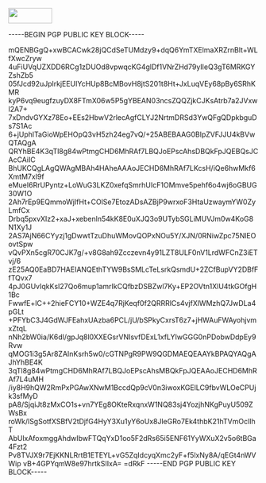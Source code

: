<a href="https://zytris.dev/"><img src="https://zytris.dev/images/other/btnpanel.png" style="width:88px;height:31px;"></a>

-----BEGIN PGP PUBLIC KEY BLOCK-----

mQENBGgQ+xwBCACwk28jQCdSeTUMdzy9+dqQ6YmTXElmaXRZrnBlt+WLfXwcZryw
4uFiUVqUZXDD6RCg1zDUOd8vpwqcKG4glDf1VNrZHd79yIIeQ3gT6MRKGYZshZb5
05fJcd92uJplrkjEEUIYcHUp8BcMBovH8jtS201t8Ht+JxLuqVEy68pBy6SRhKMR
kyP6vq9eugfzuyDX8FTmX06w5P5gYBEAN03ncsZQQZjkCJKsAtrb7a2JVxwl2A7+
7xDndvGYXz78Eo+EEs2HbwV2rlecAgfCLYJ2NrtmDRSd3YwQFgQDpkbguDs7S1Ac
6+jUphlTaGioWpEHOpQ3vH5zh24eg7vQ/+25ABEBAAG0BlpZVFJJU4kBVwQTAQgA
QRYhBE4K3qTl8g84wPtmgCHD6MhRAf7LBQJoEPscAhsDBQkFpJQEBQsJCAcCAiIC
BhUKCQgLAgQWAgMBAh4HAheAAAoJECHD6MhRAf7LKcsH/iQe6hwMkf6XmtM7xI9f
eMueI6RrUPyntz+LoWuG3LKZ0xefqSmrhUIcF1OMmve5pehf6o4wj6oGBUG30W1O
2Ah7rEp9EQmmoWjIfHt+COlSe7EtozADsAZBjP9wrxoF3HtaUzwaymYW0ZyLmfCx
Drbq5pxvXIz2+xaJ+xebenln54kK8E0uXJQ3o9UTybSGLiMUVJm0w4KoG8N1Xy1J
2AS7AjN66CYyzj1gDwwtTzuDhuWMovQOPxNOu5Y/XJN/0RNiwZpc75NlEOovtSpw
vQvPXn5cgR70CJK7g/+v8G8ah9Zcczevn4y91LZT8ULF0nV1LrdWFCnZ3iETvj/6
zE25AQ0EaBD7HAEIANQEthTYW9BsSMLcTeLsrkQsmdU+2ZCfBupVY2DBfFfTQvx7
4pJ0GUvIqkKsI27Qo6mup1amrIkCQfbzDSBZwl7Ky+EP2OVtn1XlU4tkGOfgH1Bc
FwwfE+lC++2hieFCY10+WZE4q7RjKeqf0f2QRRRlCs4vjfXlWMzhQ7JwDLa4pGLt
+PFYbC3J4GdWJFEahxUAzba6PCL/jU/bSPkyCxrsT6z7+jHWAuFWAyohjvmxZtqL
nNh2bW0ia/K6dl/gpJq8l0XXEGsrVNIsvfDExL1xfLYIwGGG0nPDobwDdpEy9Rvw
qMOG1i3g5Ar8ZAInKsrh5w0/cGTNPgR9PW9QGDMAEQEAAYkBPAQYAQgAJhYhBE4K
3qTl8g84wPtmgCHD6MhRAf7LBQJoEPscAhsMBQkFpJQEAAoJECHD6MhRAf7L4uMH
/iy8H9hQW2RmPxPGAwXNwM1BccdQp9cV0n3iwoxKGElLC9fbvWLOeCPUjk3sfMyD
pA8/SjqiJt8zMxCO1s+vn7YEg8OKteRxqnxW1NQ83sj4YozjhNKgPuyU509ZWsBx
roWk/lSgSotfXSBfV2tDjfG4HyY3Xu1yY6oUx8JleGRo7Ek4thbK21hTVmOclIhT
AbUlxAfoxmggAhdwIbwFTQqYxD1oo5F2dRs65i5ENF61YyWXuX2v5o6tBGa4Fzt2
Pv8TVJX9r7EjKKNLRrtB1ETEYL+vG5ZqIdcyqXmc2yF+f5lxNy8A/qEGt4nWVWip
vB+4GPYqmW8e97hrtkSIIxA=
=dRkF
-----END PGP PUBLIC KEY BLOCK-----
